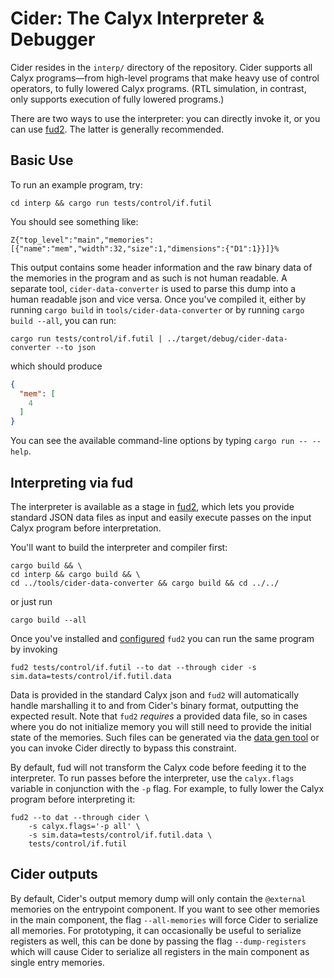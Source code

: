 # Cider: The Calyx Interpreter & Debugger

Cider resides in the `interp/` directory of the
repository.
Cider supports all Calyx programs—from high-level programs that
make heavy use of control operators, to fully lowered Calyx programs.
(RTL simulation, in contrast, only supports execution of fully lowered programs.)

There are two ways to use the interpreter: you can directly invoke it, or you
can use [fud2][]. The latter is generally recommended.

## Basic Use

To run an example program, try:

    cd interp && cargo run tests/control/if.futil

You should see something like:

    Z{"top_level":"main","memories":[{"name":"mem","width":32,"size":1,"dimensions":{"D1":1}}]}%


This output contains some header information and the raw binary data of the
memories in the program and as such is not human readable. A separate tool,
`cider-data-converter` is used to parse this dump into a human readable json and
vice versa. Once you've compiled it, either by running `cargo build` in
`tools/cider-data-converter` or by running `cargo build --all`, you can run:

    cargo run tests/control/if.futil | ../target/debug/cider-data-converter --to json

which should produce
```json
{
  "mem": [
    4
  ]
}
```



You can see the available command-line options by typing `cargo run -- --help`.

## Interpreting via fud

The interpreter is available as a stage in [fud2][], which lets you provide
standard JSON data files as input and easily execute passes on the input Calyx
program before interpretation.

You'll want to build the interpreter and compiler first:

    cargo build && \
    cd interp && cargo build && \
    cd ../tools/cider-data-converter && cargo build && cd ../../

or just run

    cargo build --all

Once you've installed and [configured](./fud2/index.md#configuration) `fud2` you
can run the same program by invoking

    fud2 tests/control/if.futil --to dat --through cider -s sim.data=tests/control/if.futil.data

Data is provided in the standard Calyx json and `fud2` will automatically handle
marshalling it to and from Cider's binary format, outputting the expected
result. Note that `fud2` _requires_ a provided data file, so in cases where you
do not initialize memory you will still need to provide the initial state of the
memories. Such files can be generated via the
[data gen tool](../tools/data-gen.md) or you can invoke Cider directly to bypass
this constraint.

By default, fud will not transform the Calyx code before feeding it to the interpreter.
To run passes before the interpreter, use the `calyx.flags` variable in conjunction with the `-p` flag.
For example, to fully lower the Calyx program before interpreting it:

    fud2 --to dat --through cider \
        -s calyx.flags='-p all' \
        -s sim.data=tests/control/if.futil.data \
        tests/control/if.futil

## Cider outputs
By default, Cider's output memory dump will only contain the `@external`
memories on the entrypoint component. If you want to see other memories in the
main component, the flag `--all-memories` will force Cider to serialize all
memories. For prototyping, it can occasionally be useful to serialize registers
as well, this can be done by passing the flag `--dump-registers` which will
cause Cider to serialize all registers in the main component as single entry
memories.



[fud2]: ./fud2/index.md
[ref-cells]: ../lang/memories-by-reference.md#the-easy-way-ref-cells
